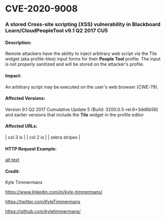 # CVE-2020-9008

### A stored Cross-site scripting (XSS) vulnerability in Blackboard Learn/CloudPeopleTool v9.1 Q2 2017 CU5

#### Description:
Remote attackers have the ability to inject arbitrary web script via the Tile widget (aka profile-tiles) input forms for their **People Tool** profile. The input is not properly sanitized and will be stored on the attacker's profile.

#### Impact:
An arbitrary script may be executed on the user's web browser (CWE-79).

#### Affected Versions:
Version 9.1 Q2 2017 Cumulative Update 5 (Build: 3200.0.5-rel.6+3dd6b56) and earlier versions that include the **Tile** widget in the profile editor

#### Affected URLs:

| col 3 is      |
| col 2 is      | 
| zebra stripes |

#### HTTP Request Example:
[alt text](https://github.com/adam-p/markdown-here/raw/master/src/common/images/icon48.png "Logo Title Text 1")


#### Credit:
Kyle Timmermans

https://www.linkedin.com/in/kyle-timmermans/

https://twitter.com/KyleTimmermans

https://github.com/kyletimmermans/
